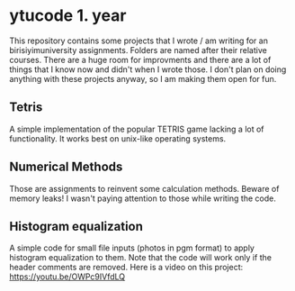 # ytucode 1. year
This repository contains some projects that I wrote / am writing for an birisiyimuniversity assignments. Folders are named after their relative courses. There are a huge room for improvments and there are a lot of things that I know now and didn't when I wrote those. I don't plan on doing anything with these projects anyway, so I am making them open for fun.

## Tetris
A simple implementation of the popular TETRIS game lacking a lot of functionality. It works best on unix-like operating systems.

## Numerical Methods
Those are assignments to reinvent some calculation methods. Beware of memory leaks! I wasn't paying attention to those while writing the code.

## Histogram equalization
A simple code for small file inputs (photos in pgm format) to apply histogram equalization to them. Note that the code will work only if the header comments are removed.
Here is a video on this project: https://youtu.be/OWPc9IVfdLQ
